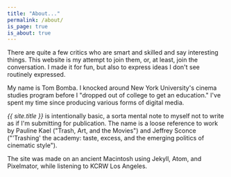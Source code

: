 ```yaml
---
title: "About..."
permalink: /about/
is_page: true
is_about: true
---
```


There are quite a few critics who are smart and skilled and say interesting things. This website is my attempt to join them, or, at least, join the conversation. I made it for fun, but also to express ideas I don't see routinely expressed.

My name is Tom Bomba. I knocked around New York University's cinema studies program before I "dropped out of college to get an education." I've spent my time since producing various forms of digital media.

_{{ site.title }}_ is intentionally basic, a sorta mental note to myself not to write as if I'm submitting for publication. The name is a loose reference to work by Pauline Kael ("Trash, Art, and the Movies") and Jeffrey Sconce ("'Trashing' the academy: taste, excess, and the emerging politics of cinematic style").

The site was made on an ancient Macintosh using Jekyll, Atom, and Pixelmator, while listening to KCRW Los Angeles.
